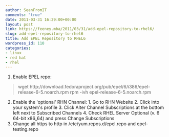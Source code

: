 ```yaml
---
author: SeanFromIT
comments: "true"
date: 2011-03-31 16:29:00+00:00
layout: post
link: https://feeney.mba/2011/03/31/add-epel-repository-to-rhel6/
slug: add-epel-repository-to-rhel6
title: Add EPEL Repository to RHEL6
wordpress_id: 110
categories:
- linux
- red hat
- rhel
---
```


  1. Enable EPEL repo:

<blockquote>wget http://download.fedoraproject.org/pub/epel/6/i386/epel-release-6-5.noarch.rpm  
rpm -ivh epel-release-6-5.noarch.rpm</blockquote>

  2. Enable the 'optional' RHN Channel: 
    1. Go to RHN Website
    2. Click into your system's profile
    3. Click Alter Channel Subscriptions at the bottom left next to Subscribed Channels
    4. Check RHEL Server Optional (v. 6 64-bit x86_64) and press Change Subscriptions
  3. Change all https to http in /etc/yum.repos.d/epel.repo and epel-testing.repo

